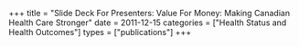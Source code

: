 +++
title = "Slide Deck For Presenters: Value For Money: Making Canadian Health Care Stronger"
date = 2011-12-15
categories = ["Health Status and Health Outcomes"]
types = ["publications"]
+++
